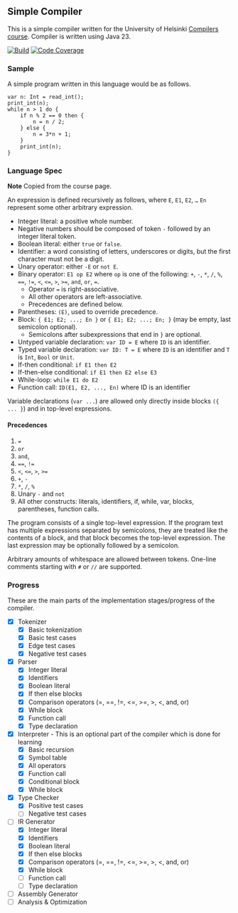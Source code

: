 ## Simple Compiler
This is a simple compiler written for the University of Helsinki [Compilers course](https://hy-compilers.github.io/spring-2025/project/). Compiler is written using Java 23.

[![Build](https://github.com/dilanSachi/uh-compiler/actions/workflows/pull_request.yaml/badge.svg)](https://github.com/dilanSachi/uh-compiler/actions/workflows/pull_request.yaml)
[![Code Coverage](https://codecov.io/gh/dilanSachi/uh-compiler/branch/master/graph/badge.svg)](https://codecov.io/gh/dilanSachi/uh-compiler)

### Sample
A simple program written in this language would be as follows.
```
var n: Int = read_int();
print_int(n);
while n > 1 do {
    if n % 2 == 0 then {
        n = n / 2;
    } else {
        n = 3*n + 1;
    }
    print_int(n);
}
```

### Language Spec
**Note** Copied from the course page.

An expression is defined recursively as follows, where `E`, `E1`, `E2`, `…` `En` represent some other arbitrary expression.

* Integer literal: a positive whole number.
* Negative numbers should be composed of token `-` followed by an integer literal token.
* Boolean literal: either `true` or `false`.
* Identifier: a word consisting of letters, underscores or digits, but the first character must not be a digit.
* Unary operator: either `-E` or `not E`.
* Binary operator: `E1 op E2` where `op` is one of the following: `+`, `-`, `*`, `/`, `%`, `==`, `!=`, `<`, `<=`, `>`, `>=`, `and`, `or`, `=`.
  * Operator `=` is right-associative.
  * All other operators are left-associative.
  * Precedences are defined below.
* Parentheses: `(E)`, used to override precedence.
* Block: `{ E1; E2; ...; En }` or `{ E1; E2; ...; En; }` (may be empty, last semicolon optional).
  * Semicolons after subexpressions that end in `}` are optional.
* Untyped variable declaration: `var ID = E` where `ID` is an identifier.
* Typed variable declaration: `var ID: T = E` where `ID` is an identifier and `T` is `Int`, `Bool` or `Unit`.
* If-then conditional: `if E1 then E2`
* If-then-else conditional: `if E1 then E2 else E3`
* While-loop: `while E1 do E2`
* Function call: `ID(E1, E2, ..., En)` where ID is an identifier

Variable declarations (`var ...`) are allowed only directly inside blocks `({ ... }`) and in top-level expressions.

#### Precedences

1. `=`
2. `or`
3. `and`,
4. `==`, `!=`
5. `<`, `<=`, `>`, `>=`
6. `+`, `-`
7. `*`, `/`, `%`
8. Unary `-` and `not`
9. All other constructs: literals, identifiers, if, while, var, blocks, parentheses, function calls.

The program consists of a single top-level expression. If the program text has multiple expressions separated by semicolons, they are treated like the contents of a block, and that block becomes the top-level expression. The last expression may be optionally followed by a semicolon.

Arbitrary amounts of whitespace are allowed between tokens. One-line comments starting with `#` or `//` are supported.

### Progress
These are the main parts of the implementation stages/progress of the compiler.
- [x] Tokenizer
  - [x] Basic tokenization
  - [x] Basic test cases
  - [x] Edge test cases
  - [x] Negative test cases
- [x] Parser
  - [x] Integer literal
  - [x] Identifiers
  - [x] Boolean literal
  - [x] If then else blocks
  - [x] Comparison operators (=, ==, !=, <=, >=, >, <, and, or)
  - [x] While block
  - [x] Function call
  - [x] Type declaration
- [x] Interpreter - This is an optional part of the compiler which is done for learning
  - [x] Basic recursion
  - [x] Symbol table
  - [x] All operators
  - [x] Function call
  - [x] Conditional block
  - [x] While block
- [x] Type Checker
  - [x] Positive test cases
  - [ ] Negative test cases
- [ ] IR Generator
  - [x] Integer literal
  - [x] Identifiers
  - [x] Boolean literal
  - [x] If then else blocks
  - [x] Comparison operators (=, ==, !=, <=, >=, >, <, and, or)
  - [x] While block
  - [ ] Function call
  - [ ] Type declaration
- [ ] Assembly Generator
- [ ] Analysis & Optimization
